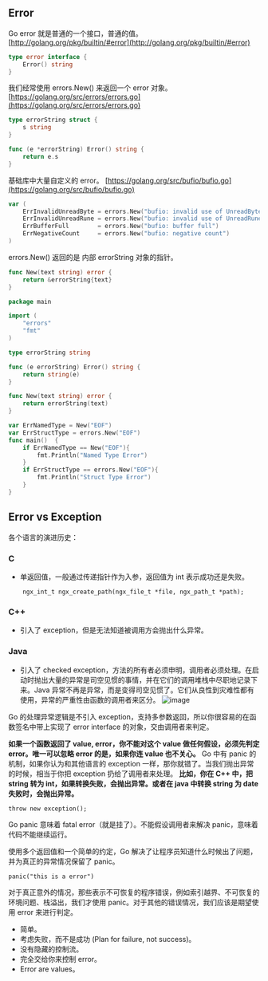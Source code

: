 ## Error

Go error  就是普通的一个接口，普通的值。
[http://golang.org/pkg/builtin/#error](http://golang.org/pkg/builtin/#error)

```go
type error interface {
    Error() string
}
```

我们经常使用 errors.New() 来返回一个 error 对象。
[https://golang.org/src/errors/errors.go](https://golang.org/src/errors/errors.go)

```go
type errorString struct {
	s string
}

func (e *errorString) Error() string {
	return e.s
}
```

基础库中大量自定义的 error。
[https://golang.org/src/bufio/bufio.go](https://golang.org/src/bufio/bufio.go)

```go
var (
	ErrInvalidUnreadByte = errors.New("bufio: invalid use of UnreadByte")
	ErrInvalidUnreadRune = errors.New("bufio: invalid use of UnreadRune")
	ErrBufferFull        = errors.New("bufio: buffer full")
	ErrNegativeCount     = errors.New("bufio: negative count")
)
```

errors.New() 返回的是 内部 errorString 对象的指针。

```go
func New(text string) error {
	return &errorString{text}
}
```

```go
package main

import (
	"errors"
	"fmt"
)

type errorString string

func (e errorString) Error() string {
	return string(e)
}

func New(text string) error {
	return errorString(text)
}

var ErrNamedType = New("EOF")
var ErrStructType = errors.New("EOF")
func main()  {
	if ErrNamedType == New("EOF"){
		fmt.Println("Named Type Error")
	}
	if ErrStructType == errors.New("EOF"){
		fmt.Println("Struct Type Error")
	}
}

```

## Error vs Exception

各个语言的演进历史：

### C

- 单返回值，一般通过传递指针作为入参，返回值为 int 表示成功还是失败。

```
    ngx_int_t ngx_create_path(ngx_file_t *file, ngx_path_t *path);

```

### C++

- 引入了 exception，但是无法知道被调用方会抛出什么异常。

### Java

- 引入了 checked exception，方法的所有者必须申明，调用者必须处理。在启动时抛出大量的异常是司空见惯的事情，并在它们的调用堆栈中尽职地记录下来。Java 异常不再是异常，而是变得司空见惯了。它们从良性到灾难性都有使用，异常的严重性由函数的调用者来区分。
![image](https://tvax1.sinaimg.cn/large/a616b9a4gy1gmu06q3ujcj20r405jq37.jpg)

Go 的处理异常逻辑是不引入 exception，支持多参数返回，所以你很容易的在函数签名中带上实现了 error interface 的对象，交由调用者来判定。

**如果一个函数返回了 value, error，你不能对这个 value 做任何假设，必须先判定 error。唯一可以忽略 error 的是，如果你连 value 也不关心。**
Go 中有 panic 的机制，如果你认为和其他语言的 exception 一样，那你就错了。当我们抛出异常的时候，相当于你把 exception 扔给了调用者来处理。
**比如，你在 C++ 中，把 string 转为 int，如果转换失败，会抛出异常。或者在 java 中转换 string 为 date 失败时，会抛出异常。**

```
throw new exception();
```

Go panic 意味着 fatal error（就是挂了）。不能假设调用者来解决 panic，意味着代码不能继续运行。

使用多个返回值和一个简单的约定，Go 解决了让程序员知道什么时候出了问题，并为真正的异常情况保留了 panic。

```
panic("this is a error")
```

对于真正意外的情况，那些表示不可恢复的程序错误，例如索引越界、不可恢复的环境问题、栈溢出，我们才使用 panic。对于其他的错误情况，我们应该是期望使用 error 来进行判定。

- 简单。
- 考虑失败，而不是成功 (Plan for failure, not success)。
- 没有隐藏的控制流。
- 完全交给你来控制 error。
- Error are values。
